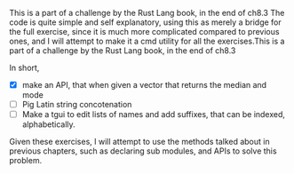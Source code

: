 This is a part of a challenge by the Rust Lang book, in the end of ch8.3
The code is quite simple and self explanatory, using this as merely a bridge for the full exercise, since it is much more complicated compared to previous ones, and I will attempt to make it a cmd utility for all the exercises.This is a part of a challenge by the Rust Lang book, in the end of ch8.3

In short,

- [X] make an API, that when given a vector that returns the median and mode
- [ ] Pig Latin string concotenation
- [ ] Make a tgui to edit lists of names and add suffixes, that can be indexed, alphabetically.

Given these exercises, I will attempt to use the methods talked about in previous chapters, such as declaring sub modules, and APIs to solve this problem.
